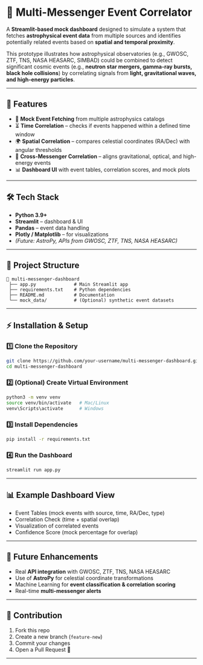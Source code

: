 
# 🌌 Multi-Messenger Event Correlator

A **Streamlit-based mock dashboard** designed to simulate a system that fetches **astrophysical event data** from multiple sources and identifies potentially related events based on **spatial and temporal proximity**.

This prototype illustrates how astrophysical observatories (e.g., GWOSC, ZTF, TNS, NASA HEASARC, SIMBAD) could be combined to detect significant cosmic events (e.g., **neutron star mergers, gamma-ray bursts, black hole collisions**) by correlating signals from **light, gravitational waves, and high-energy particles**.

---

## 📌 Features

* 📡 **Mock Event Fetching** from multiple astrophysics catalogs
* ⏳ **Time Correlation** – checks if events happened within a defined time window
* 🌍 **Spatial Correlation** – compares celestial coordinates (RA/Dec) with angular thresholds
* 🔭 **Cross-Messenger Correlation** – aligns gravitational, optical, and high-energy events
* 📊 **Dashboard UI** with event tables, correlation scores, and mock plots

---

## 🛠️ Tech Stack

* **Python 3.9+**
* **Streamlit** – dashboard & UI
* **Pandas** – event data handling
* **Plotly / Matplotlib** – for visualizations
* *(Future: AstroPy, APIs from GWOSC, ZTF, TNS, NASA HEASARC)*

---

## 📂 Project Structure

```
📁 multi-messenger-dashboard
 ├── app.py              # Main Streamlit app
 ├── requirements.txt    # Python dependencies
 ├── README.md           # Documentation
 └── mock_data/          # (Optional) synthetic event datasets
```

---

## ⚡ Installation & Setup

### 1️⃣ Clone the Repository

```bash
git clone https://github.com/your-username/multi-messenger-dashboard.git
cd multi-messenger-dashboard
```

### 2️⃣ (Optional) Create Virtual Environment

```bash
python3 -m venv venv
source venv/bin/activate   # Mac/Linux
venv\Scripts\activate      # Windows
```

### 3️⃣ Install Dependencies

```bash
pip install -r requirements.txt
```

### 4️⃣ Run the Dashboard

```bash
streamlit run app.py
```

---

## 📊 Example Dashboard View

* Event Tables (mock events with source, time, RA/Dec, type)
* Correlation Check (time + spatial overlap)
* Visualization of correlated events
* Confidence Score (mock percentage for overlap)

---

## 🚀 Future Enhancements

* Real **API integration** with GWOSC, ZTF, TNS, NASA HEASARC
* Use of **AstroPy** for celestial coordinate transformations
* Machine Learning for **event classification & correlation scoring**
* Real-time **multi-messenger alerts**

---

## 🤝 Contribution

1. Fork this repo
2. Create a new branch (`feature-new`)
3. Commit your changes
4. Open a Pull Request 🚀

---
